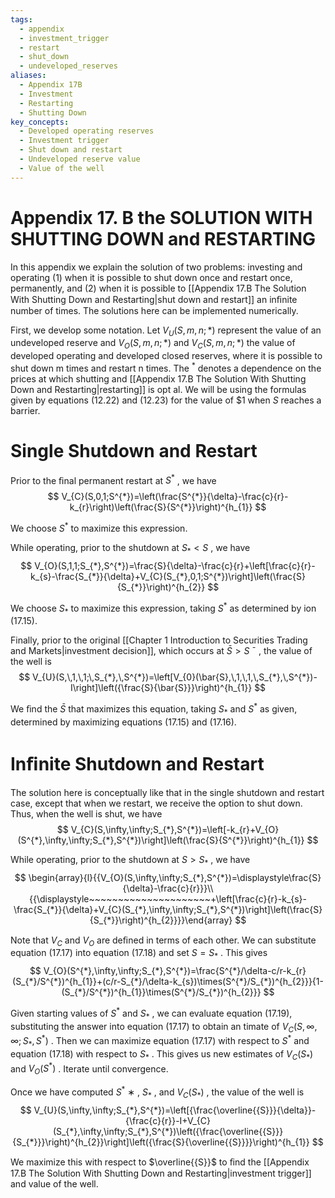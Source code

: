 ```yaml
---
tags:
  - appendix
  - investment_trigger
  - restart
  - shut_down
  - undeveloped_reserves
aliases:
  - Appendix 17B
  - Investment
  - Restarting
  - Shutting Down
key_concepts:
  - Developed operating reserves
  - Investment trigger
  - Shut down and restart
  - Undeveloped reserve value
  - Value of the well
---
```


# Appendix 17. B  the SOLUTION WITH SHUTTING DOWN and RESTARTING  

In this appendix we explain the solution of two problems: investing and operating (1) when it is possible to shut down once and restart once, permanently, and (2) when it is possible to [[Appendix 17.B The Solution With Shutting Down and Restarting|shut down and restart]] an inﬁnite number of times. The solutions here can be implemented numerically.  

First, we develop some notation. Let    $V_{U}(S,m,n;*)$   represent the value of an undeveloped reserve and    $V_{O}(S,m,n;*)$   and    $V_{C}(S,m,n;*)$   the value of developed operating and developed closed reserves, where it is possible to shut down  m  times and restart  n  times. The  $^*$  denotes a dependence on the prices at which shutting and [[Appendix 17.B The Solution With Shutting Down and Restarting|restarting]] is opt al. We will be using the formulas given by equations (12.22) and (12.23) for the value of \$1 when  $S$   reaches a barrier.  

# Single Shutdown and Restart  

Prior to the ﬁnal permanent restart at    $S^{*}$  , we have  
$$
V_{C}(S,0,1;S^{*})=\left(\frac{S^{*}}{\delta}-\frac{c}{r}-k_{r}\right)\left(\frac{S}{S^{*}}\right)^{h_{1}}
$$  

We choose    $S^{*}$  to maximize this expression.  

While operating, prior to the shutdown at  $S_{*}<S$  , we have  
$$
V_{O}(S,1,1;S_{*},S^{*})=\frac{S}{\delta}-\frac{c}{r}+\left[\frac{c}{r}-k_{s}-\frac{S_{*}}{\delta}+V_{C}(S_{*},0,1;S^{*})\right]\left(\frac{S}{S_{*}}\right)^{h_{2}}
$$  

We choose  $S_{*}$  to maximize this expression, taking    $S^{*}$  as determined by ion (17.15).  

Finally, prior to the original [[Chapter 1 Introduction to Securities Trading and Markets|investment decision]], which occurs at    $\bar{S}>S$  ¯ , the value of the well is  
$$
V_{U}(S,\,1,\,1;\,S_{*},\,S^{*})=\left[V_{0}(\bar{S},\,1,\,1,\,S_{*},\,S^{*})-I\right]\left({\frac{S}{\bar{S}}}\right)^{h_{1}}
$$  

We ﬁnd the    $\bar{S}$   that maximizes this equation, taking    $S_{*}$  and    $S^{*}$  as given, determined by maximizing equations (17.15) and (17.16).  

# Inﬁnite Shutdown and Restart  

The solution here is conceptually like that in the single shutdown and restart case, except that when we restart, we receive the option to shut down. Thus, when the well is shut, we have  
$$
V_{C}(S,\infty,\infty;S_{*},S^{*})=\left[-k_{r}+V_{O}(S^{*},\infty,\infty;S_{*},S^{*})\right]\left(\frac{S}{S^{*}}\right)^{h_{1}}
$$  

While operating, prior to the shutdown at    $S>S_{*}$  , we have  $$
\begin{array}{l}{{V_{O}(S,\infty,\infty;S_{*},S^{*})=\displaystyle\frac{S}{\delta}-\frac{c}{r}}}\\ {{\displaystyle~~~~~~~~~~~~~~~~~~~~~+\left[\frac{c}{r}-k_{s}-\frac{S_{*}}{\delta}+V_{C}(S_{*},\infty,\infty;S_{*},S^{*})\right]\left(\frac{S}{S_{*}}\right)^{h_{2}}}}\end{array}
$$  

Note that    $V_{C}$   and  $V_{O}$   are deﬁned in terms of each other. We can substitute equation (17.17) into equation (17.18) and set    $S=S_{*}$  . This gives  
$$
V_{O}(S^{*},\infty,\infty;S_{*},S^{*})=\frac{S^{*}/\delta-c/r-k_{r}(S_{*}/S^{*})^{h_{1}}+(c/r-S_{*}/\delta-k_{s})\times(S^{*}/S_{*})^{h_{2}}}{1-(S_{*}/S^{*})^{h_{1}}\times(S^{*}/S_{*})^{h_{2}}}
$$  

Given starting values of  $S^{*}$  and    $S_{*}$  , we can evaluate equation (17.19), substituting the answer into equation (17.17) to obtain an timate of  $V_{C}(S,\infty,\infty;S_{*},S^{*})$  . Then we can maximize equation (17.17) with respect to  $S^{*}$  and equation (17.18) with respect to  $S_{*}$  . This gives us new estimates of    $V_{C}(S_{*})$   and    $V_{O}(S^{*})$  . Iterate until convergence.  

Once we have computed  $S^{*}$  ∗ ,  $S_{*}$  , and    $V_{C}(S_{*})$  , the value of the well is  
$$
V_{U}(S,\infty,\infty;S_{*},S^{*})=\left[{\frac{\overline{{S}}}{\delta}}-{\frac{c}{r}}-I+V_{C}(S_{*},\infty,\infty;S_{*},S^{*})\left({\frac{\overline{{S}}}{S_{*}}}\right)^{h_{2}}\right]\left({\frac{S}{\overline{{S}}}}\right)^{h_{1}}
$$  

We maximize this with respect to    $\overline{{S}}$   to ﬁnd the [[Appendix 17.B The Solution With Shutting Down and Restarting|investment trigger]] and value of the well.  